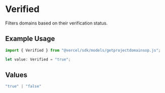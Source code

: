 # Verified

Filters domains based on their verification status.

## Example Usage

```typescript
import { Verified } from "@vercel/sdk/models/getprojectdomainsop.js";

let value: Verified = "true";
```

## Values

```typescript
"true" | "false"
```